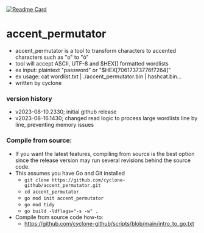 [![Readme Card](https://github-readme-stats.vercel.app/api/pin/?username=cyclone-github&repo=accent_permutator&theme=gruvbox)](https://github.com/cyclone-github/)

# accent_permutator
- accent_permutator is a tool to transform characters to accented characters such as "o" to "ò"
- tool will accept ASCII, UTF-8 and $HEX[] formatted wordlists
- ex input: plaintext "password" or "$HEX[70617373776f7264]"
- ex usage: cat wordlist.txt | ./accent_permutator.bin | hashcat.bin...
- written by cyclone

### version history
- v2023-08-10.2330; initial github release
- v2023-08-16.1430; changed read logic to process large wordlists line by line, preventing memory issues

### Compile from source:
- If you want the latest features, compiling from source is the best option since the release version may run several revisions behind the source code.
- This assumes you have Go and Git installed
  - `git clone https://github.com/cyclone-github/accent_permutator.git`
  - `cd accent_permutator`
  - `go mod init accent_permutator`
  - `go mod tidy`
  - `go build -ldflags="-s -w" .`
- Compile from source code how-to:
  - https://github.com/cyclone-github/scripts/blob/main/intro_to_go.txt
